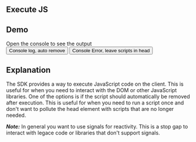 ## Execute JS

## Demo

<div data-signals="{shouldRemove:true}">
    <div>Open the console to see the output</div>
    <button class="btn btn-success" data-on-click="$get('/examples/execute_js/log')">Console log, auto remove</button>
    <button class="btn btn-error" data-on-click="$get('/examples/execute_js/error')">Console Error, leave scripts in head</button>
</div>

## Explanation

The SDK provides a way to execute JavaScript code on the client. This is useful for when you need to interact with the DOM or other JavaScript libraries. One of the options is if the script should automatically be removed after execution. This is useful for when you need to run a script once and don't want to pollute the head element with scripts that are no longer needed.

***Note:*** In general you want to use signals for reactivity.  This is a stop gap to interact with legace code or libraries that don't support signals.